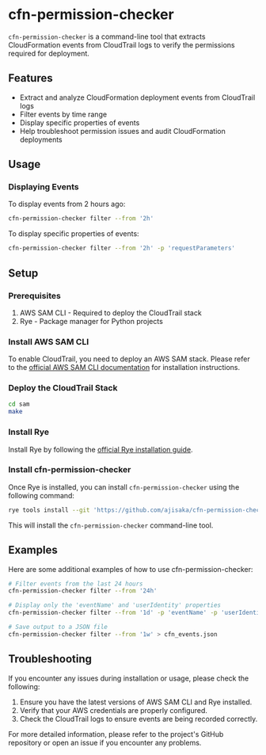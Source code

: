 # cfn-permission-checker

`cfn-permission-checker` is a command-line tool that extracts CloudFormation events from CloudTrail logs to verify the permissions required for deployment.

## Features

- Extract and analyze CloudFormation deployment events from CloudTrail logs
- Filter events by time range
- Display specific properties of events
- Help troubleshoot permission issues and audit CloudFormation deployments

## Usage

### Displaying Events

To display events from 2 hours ago:

```sh
cfn-permission-checker filter --from '2h'
```

To display specific properties of events:

```sh
cfn-permission-checker filter --from '2h' -p 'requestParameters'
```

## Setup

### Prerequisites

1. AWS SAM CLI - Required to deploy the CloudTrail stack
2. Rye - Package manager for Python projects

### Install AWS SAM CLI

To enable CloudTrail, you need to deploy an AWS SAM stack. Please refer to the [official AWS SAM CLI documentation](https://docs.aws.amazon.com/serverless-application-model/latest/developerguide/install-sam-cli.html) for installation instructions.

### Deploy the CloudTrail Stack

```sh
cd sam
make
```

### Install Rye

Install Rye by following the [official Rye installation guide](https://github.com/astral-sh/rye?tab=readme-ov-file#installation).

### Install cfn-permission-checker

Once Rye is installed, you can install `cfn-permission-checker` using the following command:

```sh
rye tools install --git 'https://github.com/ajisaka/cfn-permission-checker#subdirectory=app/' cfn-permission-checker
```

This will install the `cfn-permission-checker` command-line tool.

## Examples

Here are some additional examples of how to use cfn-permission-checker:

```sh
# Filter events from the last 24 hours
cfn-permission-checker filter --from '24h'

# Display only the 'eventName' and 'userIdentity' properties
cfn-permission-checker filter --from '1d' -p 'eventName' -p 'userIdentity'

# Save output to a JSON file
cfn-permission-checker filter --from '1w' > cfn_events.json
```

## Troubleshooting

If you encounter any issues during installation or usage, please check the following:

1. Ensure you have the latest versions of AWS SAM CLI and Rye installed.
2. Verify that your AWS credentials are properly configured.
3. Check the CloudTrail logs to ensure events are being recorded correctly.

For more detailed information, please refer to the project's GitHub repository or open an issue if you encounter any problems.
